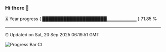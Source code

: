 ### Hi there 👋

⏳ Year progress { █████████████████████▁▁▁▁▁▁▁▁▁ } 71.85 %

---

⏰ Updated on Sat, 20 Sep 2025 06:19:51 GMT

![Progress Bar CI](https://github.com/liununu/liununu/workflows/Progress%20Bar%20CI/badge.svg)

